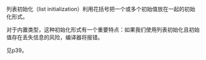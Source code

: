 列表初始化（list initialization）利用花括号把一个或多个初始值放在一起的初始化形式。

对于内置类型，这种初始化形式有一个重要特点：如果我们使用列表初始化且初始值存在丢失信息的风险，编译器将报错。

见p39。
